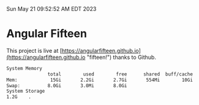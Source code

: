 Sun May 21 09:52:52 AM EDT 2023

# Angular Fifteen


This project is live at [https://angularfifteen.github.io](https://angularfifteen.github.io "fifteen!") thanks to Github.

```bash
System Memory
               total        used        free      shared  buff/cache   available
Mem:            15Gi       2.2Gi       2.7Gi       554Mi        10Gi        12Gi
Swap:          8.0Gi       3.0Mi       8.0Gi
System Storage
1.2G	.
```
```bash
